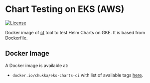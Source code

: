 
# Chart Testing on EKS (AWS)

[![License](https://img.shields.io/badge/License-Apache%202.0-blue.svg)](https://opensource.org/licenses/Apache-2.0)

Docker image of [ct](https://github.com/helm/chart-testing) tool to test Helm Charts on GKE.
It is based from [Dockerfile](https://github.com/chukka/chart-testing/blob/master/examples/eks/Dockerfile).

## Docker Image

A Docker image is available at:
- `docker.io/chukka/eks-charts-ci` with list of available tags [here](https://hub.docker.com/repository/docker/rimusz/gke-charts-ci/tags).
